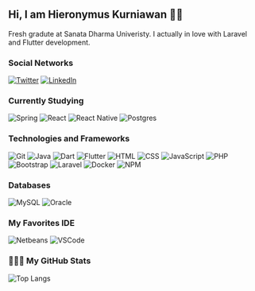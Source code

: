 ## Hi, I am Hieronymus Kurniawan 🤘🏾

Fresh gradute at Sanata Dharma Univeristy. I actually in love with Laravel and Flutter development.

### Social Networks

[![Twitter](https://img.shields.io/badge/-Twitter-000?&logo=Twitter&color=0D1117&style=flat-square)](https://twitter.com/HieronymusKrnwn)
[![LinkedIn](https://img.shields.io/badge/-LinkedIn-000?&logo=LinkedIn&logoColor=2867B2&color=0D1117&style=flat-square)](https://www.linkedin.com/in/hieronymus-emilianus-kurniawan-a5294622b/)

### Currently Studying

![Spring](https://img.shields.io/badge/-Spring-000?&logo=Spring&color=0D1117&style=flat-square)
![React](https://img.shields.io/badge/-React-000?&logo=React&color=0D1117&style=flat-square)
![React Native](https://img.shields.io/badge/-React_Native-000?&logo=React&logoColor=C57AEB&color=0D1117&style=flat-square)
![Postgres](https://img.shields.io/badge/-PostgreSQL-000?&logo=Postgresql&logoColor=0064A5&color=0D1117&style=flat-square)

### Technologies and Frameworks

![Git](https://img.shields.io/badge/-Git-000?&logo=Git&color=0D1117&style=flat-square)
![Java](https://img.shields.io/badge/-Java-000?&logo=openjdk&logoColor=white&color=0D1117&style=flat-square)
![Dart](https://img.shields.io/badge/-Dart-000?&logo=dart&color=0D1117&style=flat-square&logoColor=007396)
![Flutter](https://img.shields.io/badge/-Flutter-000?&logo=Flutter&logoColor=007396&color=0D1117&style=flat-square)
![HTML](https://img.shields.io/badge/-HTML-000?&logo=html5&color=0D1117&style=flat-square)
![CSS](https://img.shields.io/badge/-CSS-000?&logo=css3&color=0D1117&style=flat-square&logoColor=blue)
![JavaScript](https://img.shields.io/badge/-JavaScript-000?&logo=JavaScript&color=0D1117&style=flat-square)
![PHP](https://img.shields.io/badge/-PHP-000?&logo=php&color=0D1117&style=flat-square)
![Bootstrap](https://img.shields.io/badge/-Bootstrap-000?&logo=bootstrap&color=0D1117&style=flat-square)
![Laravel](https://img.shields.io/badge/-Laravel-000?&logo=laravel&color=0D1117&style=flat-square)
![Docker](https://img.shields.io/badge/-Docker-000?&logo=Docker&color=0D1117&style=flat-square)
![NPM](https://img.shields.io/badge/-NPM-000?&logo=NPM&color=0D1117&style=flat-square)

### Databases 
![MySQL](https://img.shields.io/badge/-MySQL-000?&logo=MySQL&color=0D1117&style=flat-square)
![Oracle](https://img.shields.io/badge/-Oracle-000?&logo=Oracle&logoColor=FF0000&color=0D1117&style=flat-square)

### My Favorites IDE

![Netbeans](https://img.shields.io/badge/-Netbeans-000?&logo=apache%20netbeans%20IDE&color=0D1117&style=flat-square)
![VSCode](https://img.shields.io/badge/-VSCode-000?&logo=Visual-Studio-Code&logoColor=2261C7&color=0D1117&style=flat-square)

### 👨🏽‍💻 My GitHub Stats
![Top Langs](https://github-readme-stats.vercel.app/api/top-langs/?username=hieronymuskurniawan&layout=compact&title_color=FFFFFF&icon_color=FFFFFF&text_color=FFFFFF&bg_color=0D1117&count_private=true)
